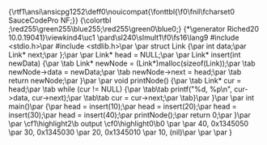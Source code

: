 {\rtf1\ansi\ansicpg1252\deff0\nouicompat{\fonttbl{\f0\fnil\fcharset0 SauceCodePro NF;}}
{\colortbl ;\red255\green255\blue255;\red255\green0\blue0;}
{\*\generator Riched20 10.0.19041}\viewkind4\uc1 
\pard\sl240\slmult1\f0\fs16\lang9 #include <stdio.h>\par
#include <stdlib.h>\par
\par
struct Link \{\par
    int data;\par
    Link* next;\par
\};\par
\par
Link* head = NULL;\par
\par
Link* insert(int newData) \{\par
\tab Link* newNode = (Link*)malloc(sizeof(Link));\par
\tab newNode->data = newData;\par
\tab newNode->next = head;\par
\tab return newNode;\par
\}\par
\par
void printNode() \{\par
\tab Link* cur = head;\par
\tab while (cur != NULL) \{\par
\tab\tab printf("%d, %p\\n", cur->data, cur->next);\par
\tab\tab cur = cur->next;\par
\tab\}\par
\}\par
 \par
int main()\par
\{\par
    head = insert(10);\par
    head = insert(20);\par
    head = insert(30);\par
    head = insert(40);\par
    printNode();\par
    return 0;\par
\}\par
\par
\cf1\highlight2\b  output \cf0\highlight0\b0  \par
\par
40, 0x1345050                                                                                                                   \par
30, 0x1345030                                                                                                                   \par
20, 0x1345010                                                                                                                   \par
10, (nil)\par
\par
\par
}
 